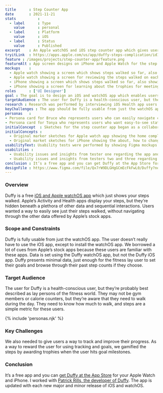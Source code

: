 ```yaml
---
title      : Step Counter App
date       : 2021-11-21
stats          : 
  - label      : Type
    value      : personal
  - label      : Platform
    value      : iOS
  - label      : Status
    value      : Published
excerpt    : An Apple watchOS and iOS step counter app which gives users a quick glance at their steps.
tryitLink  : https://apps.apple.com/us/app/duffy-steps-complication/id1207581673
feature : /images/projects/step-counter-app/feature.png
featureAlt : App screen designs on iPhone and Apple Watch for the step counter app.
mockups    : 
  - Apple watch showing a screen which shows steps walked so far, also showing the equivalents in miles and flights of stairs.
  - Apple watch showing a screen for reviewing the steps walked on each of the preview seven days.
  - iPhone showing a screen which shows steps walked so far, also showing the equivalents in miles and flights of stairs. It also shows the previous seven days.
  - iPhone showing a screen for learning about the trophies for meeting and exceeding multiples of goal steps.
roles      : ['UI Designer']
goal : The goal is to design an iOS and watchOS app which enables users to easily see how many steps they’ve walked during the day. They would not have to navigate several menus deep into the health app.
targetAudience : The user for Duffy is a health-conscious user, but they’re probably best described as lay persons of the fitness world. They may not be gym members or calorie counters, but they’re aware that they need to walk during the day. They need to know how much to walk, and steps are a simple metric for these users.
research : Research was performed by interviewing iOS Health app users to determine their pain points and delights while using that app. The research informed the information architecture of the app.
keyChallenges : The app should be fully usable from just the watchOS app. The user doesn’t really have to use the iOS app, except to install the watchOS app. Another key challenge was keeping the app’s information concentrated on as few screens as possible for a glanceable app.
personas   : 
- Persona card for Bruce who represents users who can easily navigate complexity but prefer something requiring less thought.
- Persona card for Tonya who represents users who want easy-to-see stats on their daily step progress.
initialConcept  : Sketches for the step counter app began as a collaborative meeting between the designer and developer.
initialConcepts : 
  - Original marker sketches for Apple watch app showing the home complication, today, previosu seven days, and goal setting screens.
  - Original market sketches for iPhone showing the about, how to change goal, home, and history screens.
usabilityText: Usability tests were performed by showing Figma mockups to potential friends and family to gain their initial impressions.
usabilities : 
  - Usability issues and insights from tester one regarding the app and a similar app used for comparison.
  - Usability issues and insights from testers two and three regarding the app and a similar app used for comparison.
conclusion : It’s a free app and you can get Duffy at the App Store for your Apple Watch and iPhone.
designFile : https://www.figma.com/file/Qx7rW9DLGHgGCmEcFkFwL0/Duffy?node-id=67%3A254
---
```


### Overview

Duffy is a free [iOS and Apple watchOS app](https://apps.apple.com/us/app/duffy-steps-complication/id1207581673) which just shows your steps walked. Apple’s Activity and Health apps display your steps, but they’re hidden beneath a plethora of other data and sequential interactions. Users wanted a way to easily see just their steps walked, without navigating through the other data offered by Apple’s stock apps.

### Scope and Constraints

Duffy is fully usable from just the watchOS app. The user doesn’t really have to use the iOS app, except to install the watchOS app. We borrowed a lot of cues from Apple’s stock apps because these users are familiar with these apps. Data is set using the Duffy watchOS app, but not the Duffy iOS app. Duffy presents minimal data, just enough for the fitness lay user to set their goals and browse through their past step counts if they choose.

### Target Audience

The user for Duffy is a health-conscious user, but they’re probably best described as lay persons of the fitness world. They may not be gym members or calorie counters, but they’re aware that they need to walk during the day. They need to know how much to walk, and steps are a simple metric for these users.

{% include 'personas.njk' %}

### Key Challenges

 We also needed to give users a way to track and improve their progress. As a way to reward the user for using tracking and goals, we gamified the steps by awarding trophies when the user hits goal milestones.

### Conclusion

It’s a free app and you can [get Duffy at the App Store](https://apps.apple.com/us/app/duffy-steps-complication/id1207581673) for your Apple Watch and iPhone. I worked with <a  href="http://www.bigbluefly.com/duffy">Patrick Rills, the developer of Duffy</a>. The app is updated with each new major and minor release of iOS and watchOS.
